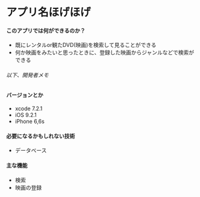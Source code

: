 # アプリ名ほげほげ

#### このアプリでは何ができるのか？
* 既にレンタルor観たDVD(映画)を検索して見ることができる
* 何か映画をみたいと思ったときに、登録した映画からジャンルなどで検索ができる

###### 以下、開発者メモ
#### バージョンとか
* xcode 7.2.1
* iOS 9.2.1
* iPhone 6,6s

#### 必要になるかもしれない技術
* データベース

#### 主な機能
* 検索
* 映画の登録

